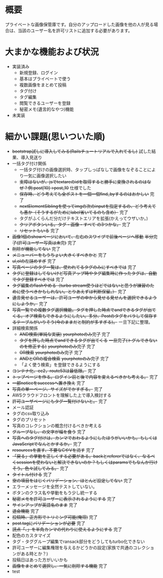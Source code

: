 # 概要 
プライベートな画像保管庫です。自分のアップロードした画像を他の人が見る場合は、当該のユーザー名を許可リストに追加する必要があります。

# 大まかな機能および状況
- 実装済み
  - 新規登録、ログイン
  - 基本はプライベートで使う
  - 複数画像をまとめて投稿
  - タグ付け
  - タグ編集
  - 閲覧できるユーザーを登録
  - 秘密メモ(遺言的なやつ)機能
- 未実装

# 細かい課題(思いついた順)
- ~~bootstrap試しに導入してみる(Railsチュートリアルで入れてるし)~~ 試した結果、導入見送り
- 一括タグ付け関係
  - 一括タグ付けの画像選択時、タップしっぱなしで画像をなぞることにより一気に画像選択したい
  - ~~支障はないが、jsでtextareのidを取得すると勝手に変換されるのはなぜ？例:post[10]→post_10~~ 仕様でした
  - ~~保存時、どう考えても全ポストを一個一個find_byするのはおかしい~~ 完了
  - ~~nextElementSiblingを使ってimgの次のinputを指定するの、どう考えても愚か（そうするがためにlabel省いてるのも含め）~~ 完了
  - タグがふくらんだ分だけテキストエリアを拡張(かえってウザいか。)
  - ~~クリアボタンいる。タグ・画像・すべて の3つかな。~~ 完了
  - ~~リセットもいる~~ 完了
- ~~画像1個のshowページにおいて、左右のスワイプで前後ページへ移動~~ ~~半分完了(許可ユーザー写真は未完)~~ 完了
- ~~削除が機能してない~~ 完了
- ~~メニューバーをもうちょい大きくすべきかと~~ 完了
- ~~ul,olの左詰めすぎ~~ 完了
- ~~写真ページのタグ一覧は、使われてるタグのみにすべきでは~~ 完了
- ~~タグに登録はしてないけど写真アップ時やタグ編集時に作ったタグは、自動でタグ登録すべきでは~~ 完了
- ~~タグ編集のflashやめる（turbo stream使うほどではないと思うが練習のために使うべきかもしれない。とりあえずは判断保留。）~~ 完了
- ~~遺言見せるユーザーは、許可ユーザの中から見せる見せんを選択できるようにしようか。~~ 完了
- ~~写真一覧での複数タグ選択機能。タグを押した時点でandできるタグが出てくる。オア検索もできるようにしたい。多分、Postのタグをバラして保存するテーブルがいりそう(今のままだと制約が多すぎる)。~~ 一旦下記に整理。
- 詳細検索関係
  - ~~AND検索(単純な実装)~~ ~~yourphotoのみ完了~~ 完了
  - ~~タグを押した時点でandできるタグが出てくる~~ ~~一旦完了(トグルできないのを修正する)~~ ~~yourphotoのみ完了~~ 完了
  - ~~OR検索~~ ~~yourphotoのみ完了~~ 完了
  - ~~ANDとORの複合検索~~ ~~yourphotoのみ完了~~ 完了
  - 「よく使う検索」を登録できるようにする 
- ~~コンテナ化、ec2，route53は最低限。~~ 完了
- ~~トップページを作る。ログイン前と後で内容を変えるべきかも考える。~~ 完了
- ~~一部noticeをsuccessへ置き換え~~ 完了
- ~~写真の単一ページ、サイズがでかすぎる。~~ 完了
- AWSクラウドフロントを理解した上で導入検討する
- ~~許可ユーザページにもタグ一覧付けないと。~~ 完了
- メール認証
- タグのcsv取り込み
- タグのプリセット
- 写真のコレクションの概念付けるべきか考える
- ~~グループなし、の文字が幅を食う~~ 完了
- ~~写真へのタグ付けは、カンマでおわるようにしたほうがいいかも。もしくはJavaScriptでなんとかするか。~~ 完了
- ~~resourcesを直す、不要なCやVを消す~~ 完了
- ~~「戻る」の挙動を正しくする必要がある。backとrefererではなく、なるべくsessionを使わないと解決できないのか？もしくはparamsでもなんか行けそう。色々試してみる。~~ 完了
- ~~タイトル付ける~~ 完了
- ~~空の項目をはじくバリデーション、ほとんど設定してない~~ 完了
- エラーメッセージを全然テストしていない。
- ボタンのクラス名や挙動をもう少し統一する
- ~~秘密メモを許可ユーザーに表示されるようにする~~ 完了
- ~~サインアップが英語名のまま~~ 完了
- ~~退会機能~~ 完了
- ~~投稿時、正方形でトリミング可能(俺得)~~ 完了
- ~~post.tagにバリデーションが必要~~ 完了
- ~~読点「、」を半角カンマの代わりに使えるようにする~~ 完了
- 配色のカスタマイズ
- タグ・タググループ編集でransack部分をどうしてもturbo化できない
- 許可ユーザーに編集権限を与えるかどうかの設定(家族で共通のコレクションがある時とか？)
- 投稿日はあった方がいいかも
- ~~画像をまとめて選択し、一気に削除する機能~~ 完了
- test